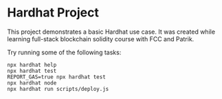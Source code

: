 # Hardhat Project

This project demonstrates a basic Hardhat use case. It was created while learning full-stack blockchain solidity course with FCC and Patrik.

Try running some of the following tasks:

```shell
npx hardhat help
npx hardhat test
REPORT_GAS=true npx hardhat test
npx hardhat node
npx hardhat run scripts/deploy.js
```
